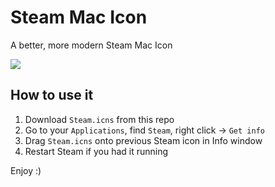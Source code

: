 # Steam Mac Icon
A better, more modern Steam Mac Icon

![](https://i.imgur.com/3T1GmK7.png)

## How to use it
1. Download `Steam.icns` from this repo
2. Go to your `Applications`, find `Steam`, right click -> `Get info`
3. Drag `Steam.icns` onto previous Steam icon in Info window
4. Restart Steam if you had it running

Enjoy :)
